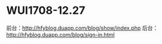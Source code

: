 # WUI1708-12.27
前台：http://hfyblog.duapp.com/blog/show/index.php
后台：http://hfyblog.duapp.com/blog/sign-in.html
